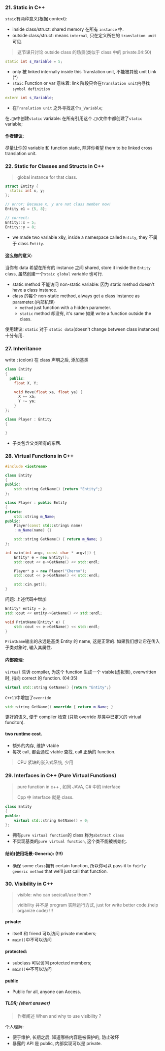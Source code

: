 ### 21. Static in C++

`staic`有两种意义(根据 context):

* inside class/struct: shared memory 在所有 `instance` 中.
* outside class/struct: means `internal`, 只在定义所在的 `translation unit` 可见.

> 这节课只讨论 outside class 的场景(类似于 class 中的 private.04:50)

```cpp
static int s_Variable = 5;
```

* only 被 linked internally inside this Translation unit, 不能被其他 unit Link (\*)
* `staic` Function or var 意味着: link 阶段只会在`Translation unit`内寻找`symbol definition`

```cpp
extern int s_Variable;
```

* 在`Translation unit` 之外寻找这个`s_Variable`;

在`.h`中创建`static` variable: 在所有引用这个`.h`文件中都创建了`static` variable;

#### 作者建议:

尽量让你的 variable 和 function static, 除非你希望 them to be linked cross translation unit.

### 22. Static for Classes and Structs in C++

> global instance for that class.

```cpp
struct Entity {
  static int x, y;
};

// error: Because x, y are not class member now!
Entity e1 = {5, 8};

// correct:
Entity::x = 5;
Entity::y = 8;
```

* we made two variable x&y, inside a namespace called `Entity`, they 不属于 class `Entity`.

#### 这么做的意义:

当你有 data 希望在所有的 instance 之间 shared, store it inside the `Entity` class, 虽然创建一个`staic global` variable 也可行.

* static method 不能访问 non-static variable: 因为 static method doesn't have a class instance.
* class 的每个 non-static method, always get a class instance as parameter.(内部机理)
  * `method` just function with a hidden parameter.
  * `static` method 却没有, it's same 如果 write a function outside the class.

使用建议: `static` 对于 `static data`(doesn't change between class instances) 十分有用.

### 27. Inheritance

write `:`(colon) 在 class 声明之后, 添加基类

```cc
class Entity
{
  public:
    float X, Y;

    void Move(float xa, float ya) {
      X += xa;
      Y += ya;
    }
};

class Player : Entity
{

}
```

* 子类包含父类所有的东西.

### 28. Virtual Functions in C++

```cc
#include <iostream>

class Entity
{
public:
    std::string GetName() {return "Entity";}
};

class Player : public Entity
{
private:
    std::string m_Name;
public:
    Player(const std::string& name)
    : m_Name(name) {}

    std::string GetName() { return m_Name; }
};

int main(int argc, const char * argv[]) {
    Entity* e = new Entity();
    std::cout << e->GetName() << std::endl;

    Player* p = new Player("Cherno");
    std::cout << p->GetName() << std::endl;

    std::cin.get();
}
```

问题: 上述代码中增加

```cc
Entity* entity = p;
std::cout << entity->GetName() << std::endl;

void PrintName(Entity* e) {
    std::cout << e->GetName() << std::endl;
}
```

`PrintName`输出的永远是基类 Entity 的 name, 这是正常的.
如果我们想让它在传入子类对象时, 输入其属性.

#### 内部原理:

`virtual` 告诉 compiler, 为这个 function 生成一个 vtable(虚拟表), overwritten 时, 指向 correct 的 function. (04:35)

```cc
virtual std::string GetName() {return "Entity";}
```

`C++11`中增加了`override`

```cc
std::string GetName() override { return m_Name; }
```

更好的语义, 便于 compiler 检查 (只能 override 基类中已定义的 virtual funciton).

#### two runtime cost.

* 额外的内存, 维护 vtable
* 每次 call, 都会通过 vtable 查找, call 正确的 function.

> CPU 紧缺的嵌入式系统, 少用

### 29. Interfaces in C++ (Pure Virtual Functions)

> pure function in c++ , 如同 JAVA, C# 中的 interface
>
> Cpp 中 interface 就是 class.

```cpp
class Entity
{
public:
    virtual std::string GetName() = 0;
};
```

* 拥有`pure virtual function`的 class 称为`abstract class`
* 不实现基类的`pure virtual function`, 这个类不能被初始化.

#### 结论(使用场景-Generic): (!!!)

* 确保 some `class`拥有 certain function, 所以你可以 pass it to `fairly generic method` that we'll just call that function.

### 30. Visibility in C++

> visible: who can see/call/use them ?
>
> vidibility 并不是 program 实际运行方式, just for write better code.(help organize code) !!!

#### private:

* itself 和 friend 可以访问 private members;
* `main()`中不可以访问

#### protected:

* subclass 可以访问 protected members;
* `main()`中不可以访问

#### public

* Public for all, anyone can Access.

##### TLDR; (short answer)

> 作者阐述 When and why to use visibility ?

个人理解:

* 便于维护, 长期之后, 知道哪些内容是被保护的, 防止破坏
* 暴露的 API 是 public, 内部实现可以是 private.
